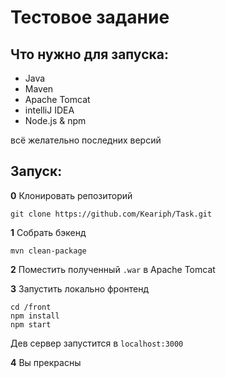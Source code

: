 # Тестовое задание

## Что нужно для запуска:

- Java
- Maven
- Apache Tomcat
- intelliJ IDEA
- Node.js & npm

всё желательно последних версий

## Запуск:

**0** Клонировать репозиторий

```shell
git clone https://github.com/Keariph/Task.git
```

**1** Собрать бэкенд
```shell
mvn clean-package
```

**2** Поместить полученный `.war` в Apache Tomcat

**3** Запустить локально фронтенд

```shell
cd /front
npm install
npm start
```
Дев сервер запустится в `localhost:3000`

**4** Вы прекрасны